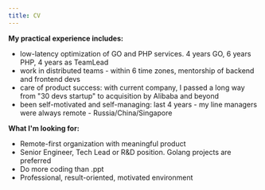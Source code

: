 ```yaml
---
title: CV
---
```


**My practical experience includes:** 

* low-latency optimization of GO and PHP services. 4 years GO, 6 years PHP, 4 years as TeamLead
* work in distributed teams - within 6 time zones, mentorship of backend and frontend devs
* care of product success: with current company, I passed a long way from "30 devs startup" to acquisition by Alibaba and beyond
* been self-motivated and self-managing: last 4 years - my line managers were always remote - Russia/China/Singapore


**What I'm looking for:**

* Remote-first organization with meaningful product
* Senior Engineer, Tech Lead or R&D position. Golang projects are preferred 
* Do more coding than .ppt
* Professional, result-oriented, motivated environment



